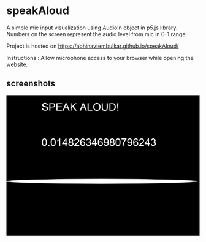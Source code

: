 # speakAloud
A simple mic input visualization using AudioIn object in p5.js library. Numbers on the screen represent the audio level from mic in 0-1 range.

Project is hosted on https://abhinavtembulkar.github.io/speakAloud/

Instructions : Allow microphone access to your browser while opening the website.

## screenshots 
![](images/speaks.png)
